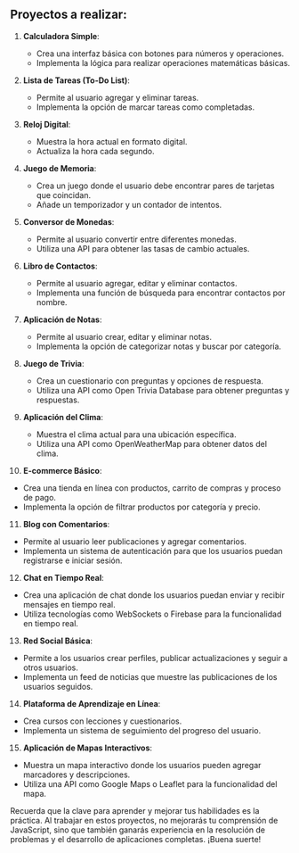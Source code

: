 ## Proyectos a realizar:

1. **Calculadora Simple**:

    - Crea una interfaz básica con botones para números y operaciones.
    - Implementa la lógica para realizar operaciones matemáticas básicas.

2. **Lista de Tareas (To-Do List)**:

    - Permite al usuario agregar y eliminar tareas.
    - Implementa la opción de marcar tareas como completadas.

3. **Reloj Digital**:

    - Muestra la hora actual en formato digital.
    - Actualiza la hora cada segundo.

4. **Juego de Memoria**:

    - Crea un juego donde el usuario debe encontrar pares de tarjetas que coincidan.
    - Añade un temporizador y un contador de intentos.

5. **Conversor de Monedas**:

    - Permite al usuario convertir entre diferentes monedas.
    - Utiliza una API para obtener las tasas de cambio actuales.

6. **Libro de Contactos**:

    - Permite al usuario agregar, editar y eliminar contactos.
    - Implementa una función de búsqueda para encontrar contactos por nombre.

7. **Aplicación de Notas**:

    - Permite al usuario crear, editar y eliminar notas.
    - Implementa la opción de categorizar notas y buscar por categoría.

8. **Juego de Trivia**:

    - Crea un cuestionario con preguntas y opciones de respuesta.
    - Utiliza una API como Open Trivia Database para obtener preguntas y respuestas.

9. **Aplicación del Clima**:

    - Muestra el clima actual para una ubicación específica.
    - Utiliza una API como OpenWeatherMap para obtener datos del clima.

10. **E-commerce Básico**:

-   Crea una tienda en línea con productos, carrito de compras y proceso de pago.
-   Implementa la opción de filtrar productos por categoría y precio.

11. **Blog con Comentarios**:

-   Permite al usuario leer publicaciones y agregar comentarios.
-   Implementa un sistema de autenticación para que los usuarios puedan registrarse e iniciar sesión.

12. **Chat en Tiempo Real**:

-   Crea una aplicación de chat donde los usuarios puedan enviar y recibir mensajes en tiempo real.
-   Utiliza tecnologías como WebSockets o Firebase para la funcionalidad en tiempo real.

13. **Red Social Básica**:

-   Permite a los usuarios crear perfiles, publicar actualizaciones y seguir a otros usuarios.
-   Implementa un feed de noticias que muestre las publicaciones de los usuarios seguidos.

14. **Plataforma de Aprendizaje en Línea**:

-   Crea cursos con lecciones y cuestionarios.
-   Implementa un sistema de seguimiento del progreso del usuario.

15. **Aplicación de Mapas Interactivos**:

-   Muestra un mapa interactivo donde los usuarios pueden agregar marcadores y descripciones.
-   Utiliza una API como Google Maps o Leaflet para la funcionalidad del mapa.

Recuerda que la clave para aprender y mejorar tus habilidades es la práctica. Al trabajar en estos proyectos, no mejorarás tu comprensión de JavaScript, sino que también ganarás experiencia en la resolución de problemas y el desarrollo de aplicaciones completas. ¡Buena suerte!
